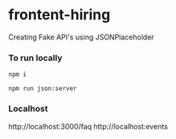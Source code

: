 # frontent-hiring

Creating Fake API's using JSONPlaceholder

### To run locally

```npm i```

```npm run json:server```

### Localhost

http://localhost:3000/faq
http://localhost:events
